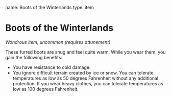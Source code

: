 name: Boots of the Winterlands
type: item

# Boots of the Winterlands 
_Wondrous item, uncommon (requires attunement)_ 

These furred boots are snug and feel quite warm. While you wear them, you gain the following benefits:

* You have resistance to cold damage.
* You ignore difficult terrain created by ice or snow. You can tolerate temperatures as low as 50 degrees Fahrenheit without any additional protection. If you wear heavy clothes, you can tolerate temperatures as low as 100 degrees Fahrenheit. 
